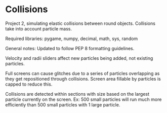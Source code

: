 # Collisions
Project 2, simulating elastic collisions between round objects. Collisions take into account particle mass.

Required libraries: pygame, numpy, decimal, math, sys, random

General notes:
Updated to follow PEP 8 formatting guidelines.

Velocity and radii sliders affect new particles being added, not existing particles.

Full screens can cause glitches due to a series of particles overlapping as they get repositioned through collisions. Screen area fillable by particles is capped to reduce this.

Collisions are detected within sections with size based on the largest particle currently on the screen. Ex: 500 small particles will run much more efficiently than 500 small particles with 1 large particle.
